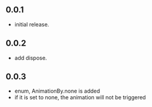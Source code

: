 ## 0.0.1

- initial release.

## 0.0.2

- add dispose.

## 0.0.3

- enum, AnimationBy.none is added
- if it is set to none, the animation will not be triggered
